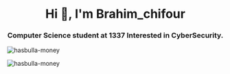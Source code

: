 <h1 align="center">Hi 👋, I'm Brahim_chifour</h1>
<h3 align="center">Computer Science student at 1337 Interested in CyberSecurity.</h3>







![hasbulla-money](https://user-images.githubusercontent.com/88441828/194359977-8e4f6e09-4bcf-468a-be78-3922a3056640.gif)

![hasbulla-money](https://user-images.githubusercontent.com/88441828/194381282-2d53fce9-d102-4e8b-835c-16c9ad5e787f.gif)








